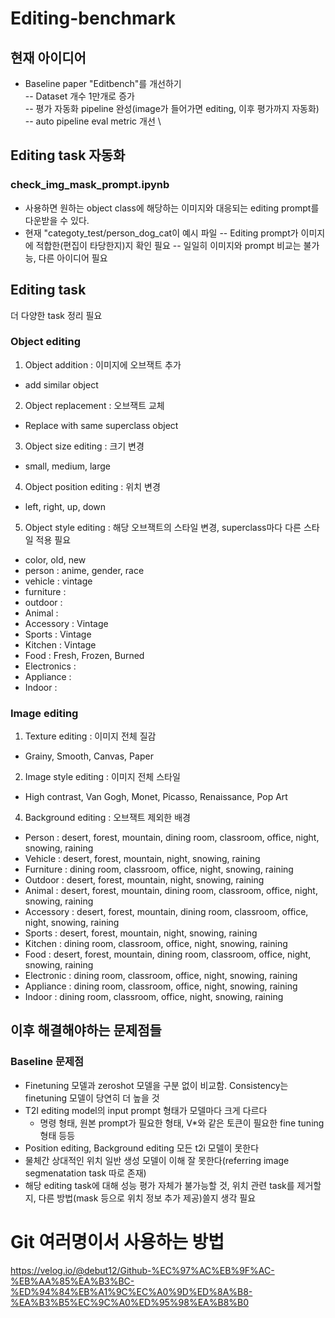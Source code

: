 # Editing-benchmark

## 현재 아이디어
- Baseline paper "Editbench"를 개선하기 \
-- Dataset 개수 1만개로 증가 \
-- 평가 자동화 pipeline 완성(image가 들어가면 editing, 이후 평가까지 자동화) \
-- auto pipeline eval metric 개선 \\

## Editing task 자동화
### check_img_mask_prompt.ipynb
- 사용하면 원하는 object class에 해당하는 이미지와 대응되는 editing prompt를 다운받을 수 있다.
- 현재 "categoty_test/person_dog_cat이 예시 파일
-- Editing prompt가 이미지에 적합한(편집이 타당한지)지 확인 필요
-- 일일히 이미지와 prompt 비교는 불가능, 다른 아이디어 필요

## Editing task
더 다양한 task 정리 필요

### Object editing
1. Object addition : 이미지에 오브잭트 추가
  - add similar object 
2. Object replacement : 오브잭트 교체
  - Replace with same superclass object
3. Object size editing : 크기 변경
  - small, medium, large
4. Object position editing : 위치 변경
  - left, right, up, down
5. Object style editing : 해당 오브잭트의 스타일 변경, superclass마다 다른 스타일 적용 필요
  - color, old, new
  - person : anime, gender, race
  - vehicle : vintage
  - furniture : 
  - outdoor : 
  - Animal : 
  - Accessory : Vintage
  - Sports : Vintage
  - Kitchen : Vintage
  - Food : Fresh, Frozen, Burned
  - Electronics : 
  - Appliance : 
  - Indoor : 
    
### Image editing
1. Texture editing : 이미지 전체 질감 
  - Grainy, Smooth, Canvas, Paper
2. Image style editing : 이미지 전체 스타일
  - High contrast, Van Gogh, Monet, Picasso, Renaissance, Pop Art
4. Background editing : 오브잭트 제외한 배경
  - Person : desert, forest, mountain, dining room, classroom, office, night, snowing, raining
  - Vehicle : desert, forest, mountain, night, snowing, raining
  - Furniture : dining room, classroom, office, night, snowing, raining
  - Outdoor : desert, forest, mountain, night, snowing, raining
  - Animal : desert, forest, mountain, dining room, classroom, office, night, snowing, raining
  - Accessory : desert, forest, mountain, dining room, classroom, office, night, snowing, raining
  - Sports : desert, forest, mountain, night, snowing, raining
  - Kitchen : dining room, classroom, office, night, snowing, raining
  - Food : desert, forest, mountain, dining room, classroom, office, night, snowing, raining
  - Electronic : dining room, classroom, office, night, snowing, raining
  - Appliance : dining room, classroom, office, night, snowing, raining
  - Indoor : dining room, classroom, office, night, snowing, raining


## 이후 해결해야하는 문제점들
### Baseline 문제점
- Finetuning 모델과 zeroshot 모델을 구분 없이 비교함. Consistency는 finetuning 모델이 당연히 더 높을 것
- T2I editing model의 input prompt 형태가 모델마다 크게 다르다
  - 명령 형태, 원본 prompt가 필요한 형태, V*와 같은 토큰이 필요한 fine tuning 형태 등등
- Position editing, Background editing 모든 t2i 모델이 못한다
-  물체간 상대적인 위치 일반 생성 모델이 이해 잘 못한다(referring image segmenatation task 따로 존재)
-  해당 editing task에 대해 성능 평가 자체가 불가능할 것, 위치 관련 task를 제거할지, 다른 방법(mask 등으로 위치 정보 추가 제공)쓸지 생각 필요 


# Git 여러명이서 사용하는 방법
https://velog.io/@debut12/Github-%EC%97%AC%EB%9F%AC-%EB%AA%85%EA%B3%BC-%ED%94%84%EB%A1%9C%EC%A0%9D%ED%8A%B8-%EA%B3%B5%EC%9C%A0%ED%95%98%EA%B8%B0
